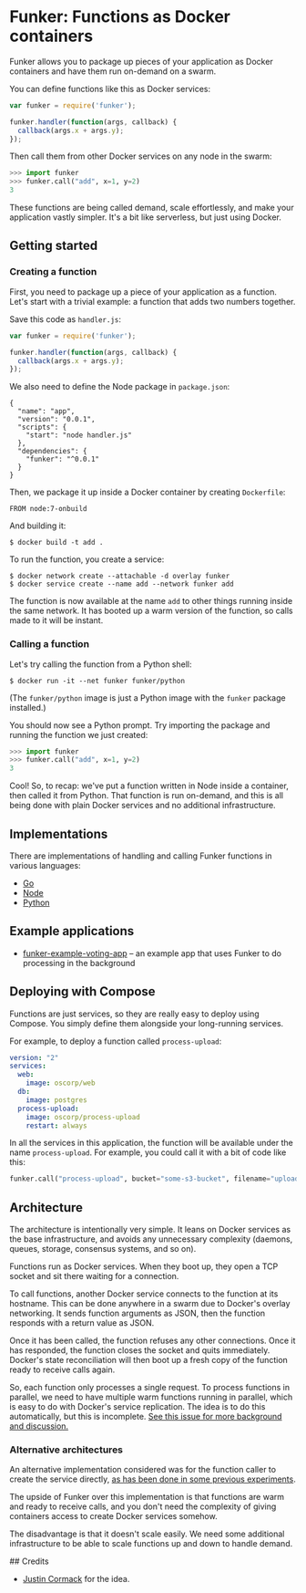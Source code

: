 # Funker: Functions as Docker containers

Funker allows you to package up pieces of your application as Docker containers and have them run on-demand on a swarm.

You can define functions like this as Docker services:

```javascript
var funker = require('funker');

funker.handler(function(args, callback) {
  callback(args.x + args.y);
});
```

Then call them from other Docker services on any node in the swarm:

```python
>>> import funker
>>> funker.call("add", x=1, y=2)
3
```

These functions are being called demand, scale effortlessly, and make your application vastly simpler. It's a bit like serverless, but just using Docker.

## Getting started

### Creating a function

First, you need to package up a piece of your application as a function. Let's start with a trivial example: a function that adds two numbers together.

Save this code as `handler.js`:

```javascript
var funker = require('funker');

funker.handler(function(args, callback) {
  callback(args.x + args.y);
});
```

We also need to define the Node package in `package.json`:

```
{
  "name": "app",
  "version": "0.0.1",
  "scripts": {
    "start": "node handler.js"
  },
  "dependencies": {
    "funker": "^0.0.1"
  }
}
```

Then, we package it up inside a Docker container by creating `Dockerfile`:

```
FROM node:7-onbuild
```

And building it:

```
$ docker build -t add .
```

To run the function, you create a service:

```
$ docker network create --attachable -d overlay funker
$ docker service create --name add --network funker add
```

The function is now available at the name `add` to other things running inside the same network. It has booted up a warm version of the function, so calls made to it will be instant.

### Calling a function

Let's try calling the function from a Python shell:

```
$ docker run -it --net funker funker/python
```

(The `funker/python` image is just a Python image with the `funker` package installed.)

You should now see a Python prompt. Try importing the package and running the function we just created:

```python
>>> import funker
>>> funker.call("add", x=1, y=2)
3
```

Cool! So, to recap: we've put a function written in Node inside a container, then called it from Python. That function is run on-demand, and this is all being done with plain Docker services and no additional infrastructure.

## Implementations

There are implementations of handling and calling Funker functions in various languages:

- [Go](https://github.com/bfirsh/funker-go)
- [Node](https://github.com/bfirsh/funker-node)
- [Python](https://github.com/bfirsh/funker-python)

## Example applications

- [funker-example-voting-app](https://github.com/bfirsh/funker-example-voting-app) – an example app that uses Funker to do processing in the background

## Deploying with Compose

Functions are just services, so they are really easy to deploy using Compose. You simply define them alongside your long-running services.

For example, to deploy a function called `process-upload`:

```yaml
version: "2"
services:
  web:
    image: oscorp/web
  db:
    image: postgres
  process-upload:
    image: oscorp/process-upload
    restart: always
```

In all the services in this application, the function will be available under the name `process-upload`. For example, you could call it with a bit of code like this:

```python
funker.call("process-upload", bucket="some-s3-bucket", filename="upload.jpg")
```

## Architecture

The architecture is intentionally very simple. It leans on Docker services as the base infrastructure, and avoids any unnecessary complexity (daemons, queues, storage, consensus systems, and so on).

Functions run as Docker services. When they boot up, they open a TCP socket and sit there waiting for a connection.

To call functions, another Docker service connects to the function at its hostname. This can be done anywhere in a swarm due to Docker's overlay networking. It sends function arguments as JSON, then the function responds with a return value as JSON.

Once it has been called, the function refuses any other connections. Once it has responded, the function closes the socket and quits immediately. Docker's state reconciliation will then boot up a fresh copy of the function ready to receive calls again.

So, each function only processes a single request. To process functions in parallel, we need to have multiple warm functions running in parallel, which is easy to do with Docker's service replication. The idea is to do this automatically, but this is incomplete. [See this issue for more background and discussion.](https://github.com/bfirsh/funker/issues/4)

### Alternative architectures

An alternative implementation considered was for the function caller to create the service directly, [as has been done in some previous experiments](https://github.com/bfirsh/serverless-docker).

The upside of Funker over this implementation is that functions are warm and ready to receive calls, and you don't need the complexity of giving containers access to create Docker services somehow.

The disadvantage is that it doesn't scale easily. We need some additional infrastructure to be able to scale functions up and down to handle demand.

## Credits

- [Justin Cormack](https://github.com/justincormack) for the idea.
